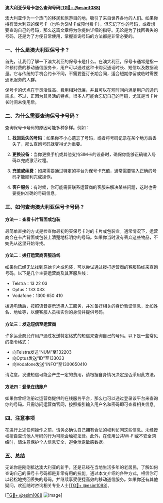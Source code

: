 **澳大利亚保号卡怎么查询号码[[TG💪+ @esim1088](https://t.me/s/esim1088)]**

澳大利亚作为一个热门的移民和旅游目的地，吸引了来自世界各地的人们。如果你持有澳大利亚的保号卡（也称为SIM卡或预付费卡），但忘记了你的号码，或者想要查询自己的号码，那么这篇文章将为你提供详细的指导。无论是为了找回丢失的号码，还是为了方便日常使用，掌握查询号码的方法都是非常必要的。

### 一、什么是澳大利亚保号卡？

首先，让我们了解一下澳大利亚的保号卡是什么。在澳大利亚，保号卡通常是指一种预付费的移动通信服务卡，用户可以通过这种卡购买通话时长、短信以及数据流量。它与传统的手机合约卡不同，不需要签订长期合同，适合短期停留或临时需要通讯服务的人群。

保号卡的优点在于灵活性高、费用相对低廉，并且可以在短时间内满足用户的通讯需求。不过，正因为其灵活的特点，很多人可能会忘记自己的号码，尤其是当卡片长时间未使用后。

### 二、为什么需要查询保号卡号码？

查询保号卡号码的原因可能多种多样。例如：

1. **找回丢失的号码**：如果你不小心遗忘了号码，或者将号码记录在某个地方后丢失了，那么查询号码就变得尤为重要。
   
2. **更换设备**：当你更换手机或其他支持SIM卡的设备时，确保你能够正确输入号码以完成激活过程。

3. **充值或续费**：如果需要通过特定的平台为保号卡充值，通常需要输入正确的号码才能顺利完成操作。

4. **客户服务**：有时候，你可能需要联系运营商的客服来解决某些问题，这时也需要提供准确的号码信息。

### 三、如何查询澳大利亚保号卡号码？

#### 方法一：查看卡片背面或包装

最简单直接的方式是检查你最初购买保号卡时的卡片或包装盒。通常情况下，运营商会在卡片背面或包装上清楚地标明你的号码。如果你当时没有丢弃这些物品，不妨先从这里开始寻找。

#### 方法二：拨打运营商客服热线

如果你已经无法找到原始卡片或包装，可以尝试通过拨打运营商的客服热线来查询号码。以下是几个主要运营商及其客服热线：

- Telstra：13 22 03
- Optus：133 033
- Vodafone：1300 650 410

拨通电话后，按照语音提示选择人工服务，并准备好相关的身份验证信息，比如姓名、地址等，以便客服人员核实你的身份并提供号码。

#### 方法三：发送短信至运营商

许多运营商允许用户通过发送特定格式的短信来查询自己的号码。以下是一些常见的指令格式：

- 向Telstra发送“NUM”至132203
- 向Optus发送“ID”至133033
- 向Vodafone发送“INFO”至1300650410

请注意，发送短信可能会产生一定的费用，请根据自身情况决定是否采用此方法。

#### 方法四：登录在线账户

如果你曾经注册过运营商提供的在线服务平台，那么也可以通过登录该平台来查询你的号码。只需访问运营商官网，按照指引输入用户名和密码即可查看相关信息。

### 四、注意事项

在进行上述任何操作之前，请务必确认自己拥有合法的权利访问这些信息。未经授权擅自查询他人号码的行为可能会触犯法律。此外，在使用公共Wi-Fi或不安全网络时，请注意保护个人信息安全，避免泄露敏感数据。

### 五、总结

无论你是刚刚抵达澳大利亚的新手，还是已经在当地生活多年的老居民，了解如何查询自己的保号卡号码都是非常有用的技能。通过本文介绍的各种方式，相信你可以轻松地找回丢失的号码，并继续享受便捷高效的移动通信服务。如果你还有其他疑问，欢迎随时咨询相关专业人士[[TG💪+ @esim1088](https://t.me/s/esim1088)]。

[[TG💪+ @esim1088](https://t.me/s/esim1088) ![Image](https://i.postimg.cc/4NQfJmqS/Snipaste-2025-05-13-00-14-12.png)]